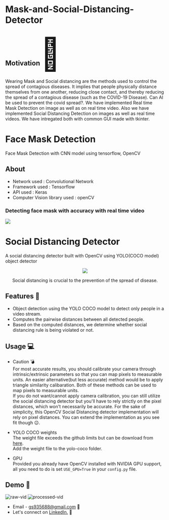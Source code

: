 # Mask-and-Social-Distancing-Detector


<h2> Motivation<span style='font-size:100px;'>&#127775;</span></h2>	
<p>
Wearing Mask and Social distancing are the methods used to control the spread of contagious diseases. It implies that people physically distance themselves from one another, reducing close contact, and thereby reducing the spread of a contagious disease (such as the COVID-19 Disease).
Can AI be used to prevent the covid spread?. We have implemented Real time Mask Detection on image as well as on real time video. Also we have implemented Social Distancing Detection on images as well as real time videos. We have intregated both with common GUI made with tkinter.
</p>



<h1 align="left">
    Face Mask Detection
</h1>


Face Mask Detection with CNN model using tensorflow, OpenCV

## About

<ul>
  <li>Network used : Convolutional Network</li>
  <li>Framework used : Tensorflow</li>
  <li>API used : Keras</li>
  <li>Computer Vision library used : openCV</li>
</ul>

### Detecting face mask with accuracy with real time video

<img src="https://github.com/GauravSingh9356/Computer-Vision/blob/master/Face%20Mask%20Detection/ezgif.com-gif-maker%20(5).gif">



<h1 align="left">
    Social Distancing Detector
</h1>

A social distancing detector built with OpenCV using YOLO(COCO model) object detector


<p align="center">
  <img src="social_distance_detection/res/social_distance_detector_spread.gif">
</p>

<p align="center">
   Social distancing is crucial to the prevention of the spread of disease.
</p>

## Features :gem:
* Object detection using the YOLO COCO model to detect only people in a video stream.
* Computes the pairwise distances between all detected people.
* Based on the computed distances, we determine whether social distancing rule is being violated or not.




## Usage :computer:
* Caution :bomb:\
For most accurate results, you should calibrate your camera through intrinsic/extrinsic parameters so that you can map pixels to measurable units.
An easier alternative(but less accurate) method would be to apply triangle similarity calibaration. Both of these methods can be used to map pixels to measurable units.\
If you do not want/cannot apply camera calibration, you can still utilize the social distancing detector but you'll have to rely strictly on the pixel distances, which won't necessarily be accurate.
For the sake of simplicity, this OpenCV Social Distancing detector implementation will rely on pixel distances. 
You can extend the implementation as you see fit though :wink:.

* YOLO COCO weights\
The weight file exceeds the github limits but can be download from <a href="https://pjreddie.com/media/files/yolov3.weights">here</a>.\
Add the weight file to the yolo-coco folder.

* GPU\
Provided you already have OpenCV installed with NVIDIA GPU support, all you need to do is set ```USE_GPU=True``` in your ```config.py``` file.

## Demo :movie_camera:
![raw-vid](res/demo0.gif "Unprocessed video") ![processed-vid](res/demo1.gif "Processed video")



- Email - gs935688@gmail.com :e-mail:
- Let's connect on <a href="https://www.linkedin.com/in/gauravsingh9356/">LinkedIn.</a> :pushpin:
